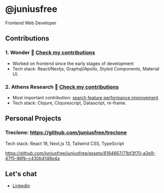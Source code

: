 # @juniusfree

Frontend Web Developer

## Contributions

### 1. Wonder 🔗 [Check my contributions](https://github.com/wondrous-dev/wondrous-frontend/pulls?q=is%3Apr+author%3Ajuniusfree)

- Worked on frontend since the early stages of development
- Tech stack: React/Nextjs, Graphql/Apollo, Styled Components, Material UI.

### 2. Athens Research 🔗 [Check my contributions](https://github.com/athensresearch/athens/pulls?q=is%3Apr+author%3Ajuniusfree+)

- Most important contribution: [search feature performance improvement](https://twitter.com/AthensResearch/status/1396215045793718272)
- Tech stack: Clojure, Clojurescript, Datascript, re-frame. 

## Personal Projects

### Treclone: https://github.com/juniusfree/treclone

Tech stack: React 18, Next.js 13, Tailwind CSS, TypeScript

https://github.com/juniusfree/juniusfree/assets/8164667/71bf3f70-a3e9-47f5-86fb-c430b4148e4a


## Let's chat

- [Linkedin](https://www.linkedin.com/in/juniusfree/)
